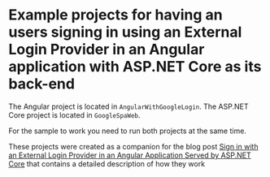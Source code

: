 # Example projects for having an users signing in using an External Login Provider in an Angular application with ASP.NET Core as its back-end


The Angular project is located in `AngularWithGoogleLogin`.
The ASP.NET Core project is located in `GoogleSpaWeb`.

For the sample to work you need to run both projects at the same time.

These projects were created as a companion for the blog post [Sign in with an External Login Provider in an Angular Application Served by ASP.NET Core](https://www.blinkingcaret.com/2018/10/10/sign-in-with-an-external-login-provider-in-an-angular-application-served-by-asp-net-core/) that contains a detailed description of how they work
